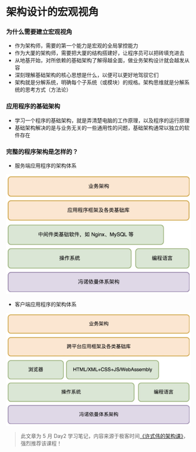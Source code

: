 # 架构设计的宏观视角

### 为什么需要建立宏观视角

* 作为架构师，需要的第一个能力是宏观的全局掌控能力
* 作为大厦的架构师，需要把大厦的结构搭建好，让程序员可以把砖填充进去
* 从地基开始，对所依赖的基础架构了解得越全面，做业务架构设计就会越发从容
* 深刻理解基础架构的核心思想是什么，以便可以更好地驾驭它们
* 架构就是分解系统，明确每个子系统（或模块）的规格。架构思维就是分解系统的思考方式（方法论）

### 应用程序的基础架构

* 学习一个程序的基础架构，就是弄清楚电脑的工作原理，以及程序的运行原理
* 基础架构解决的是与业务无关的一些通用性的问题，基础架构通常以独立的软件存在

### 完整的程序架构是怎样的？

* 服务端应用程序的架构体系

![image](images/02/01.png)

* 客户端应用程序的架构体系

![image](images/02/02.png)

> 此文章为 5 月 Day2 学习笔记，内容来源于极客时间[《许式伟的架构课》](http://gk.link/a/122Qp)，强烈推荐该课程！
